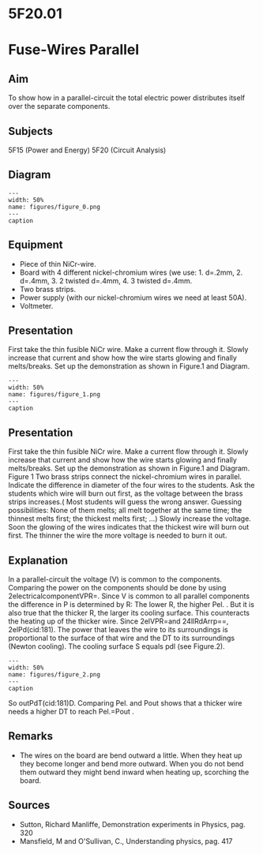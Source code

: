 # 5F20.01 
  # Fuse-Wires Parallel 
    
  
## Aim   
 To show how in a parallel-circuit the total electric power distributes itself over the separate components.    
  
## Subjects   
 5F15 (Power and Energy) 5F20 (Circuit Analysis)   
  
## Diagram   
   
```{figure} figures/figure_0.png  
---  
width: 50%  
name: figures/figure_0.png  
---  
caption  
``` 
      
  
## Equipment   
 
 *  Piece of thin NiCr-wire. 
 *  Board with 4 different nickel-chromium wires (we use: 1. d=.2mm, 2. d=.4mm, 3. 2 twisted d=.4mm, 4. 3 twisted d=.4mm. 
 *  Two brass strips. 
 *  Power supply (with our nickel-chromium wires we need at least 50A). 
 *  Voltmeter.
     
  
## Presentation   
 First take the thin fusible NiCr wire. Make a current flow through it. Slowly increase that current and show how the wire starts glowing and finally melts/breaks. Set up the demonstration as shown in Figure.1 and Diagram.    
```{figure} figures/figure_1.png  
---  
width: 50%  
name: figures/figure_1.png  
---  
caption  
``` 
     
  
## Presentation   
 First take the thin fusible NiCr wire. Make a current flow through it. Slowly increase that current and show how the wire starts glowing and finally melts/breaks. Set up the demonstration as shown in Figure.1 and Diagram.   Figure 1   Two brass strips connect the nickel-chromium wires in parallel. Indicate the difference in diameter of the four wires to the students. Ask the students which wire will burn out first, as the voltage between the brass strips increases.( Most students will guess the wrong answer. Guessing possibilities: None of them melts; all melt together at the same time; the thinnest melts first; the thickest melts first; ...) Slowly increase the voltage. Soon the glowing of the wires indicates that the thickest wire will burn out first. The thinner the wire the more voltage is needed to burn it out.    
  
## Explanation   
 In a parallel-circuit the voltage (V) is common to the components. Comparing the power on the components should be done by using 2electricalcomponentVPR=. Since V is common to all parallel components the difference in P is determined by R: The lower R, the higher Pel. . But it is also true that the thicker R, the larger its cooling surface. This counteracts the heating up of the thicker wire. Since 2elVPR=and 24llRdArrp==, 2elPd(cid:181). The power that leaves the wire to its surroundings is proportional to the surface of that wire and the DT to its surroundings (Newton cooling). The cooling surface S equals pdl (see Figure.2).    
```{figure} figures/figure_2.png  
---  
width: 50%  
name: figures/figure_2.png  
---  
caption  
``` 
 So outPdT(cid:181)D. Comparing Pel. and Pout shows that a thicker wire needs a higher DT to reach Pel.=Pout .        
  
## Remarks   
 
 *  The wires on the board are bend outward a little. When they heat up they become longer and bend more outward. When you do not bend them outward they might bend inward when heating up, scorching the board.
    
  
## Sources   
 
 *  Sutton, Richard Manliffe, Demonstration experiments in Physics, pag. 320 
 *  Mansfield, M and O'Sullivan, C., Understanding physics, pag. 417
  